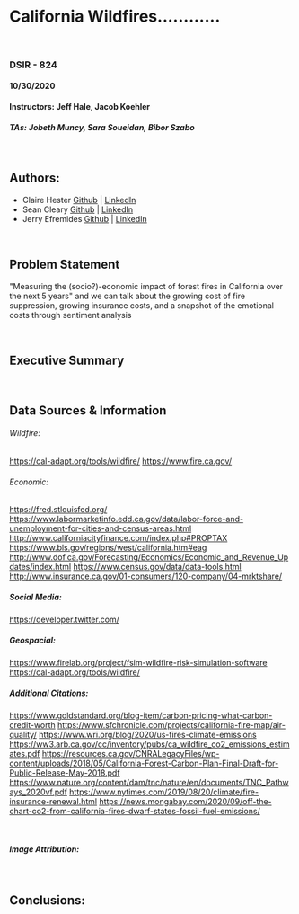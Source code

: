 # California Wildfires............  


<br>

### DSIR - 824
#### 10/30/2020
#### Instructors:  Jeff Hale, Jacob Koehler
##### TAs:  Jobeth Muncy, Sara Soueidan, Bibor Szabo
  
<br>

## Authors:

- Claire Hester [Github](https://git.generalassemb.ly/__________) | [LinkedIn](https://linkedin.com/in/claire-petersen-hester)
- Sean Cleary [Github](https://github.com/jefremides) | [LinkedIn](https://linkedin.com/in/____________)
- Jerry Efremides [Github](https://git.generalassemb.ly/jefremides) | [LinkedIn](https://linkedin.com/in/jerry-efremides)

<br>

## Problem Statement

"Measuring the (socio?)-economic impact of forest fires in California over the next 5 years" and we can talk about the growing cost of fire suppression, growing insurance costs, and a snapshot of the emotional costs through sentiment analysis

<br>

## Executive Summary


<br>

## Data Sources & Information

###### Wildfire:

https://cal-adapt.org/tools/wildfire/
https://www.fire.ca.gov/



###### Economic:

https://fred.stlouisfed.org/
https://www.labormarketinfo.edd.ca.gov/data/labor-force-and-unemployment-for-cities-and-census-areas.html
http://www.californiacityfinance.com/index.php#PROPTAX
https://www.bls.gov/regions/west/california.htm#eag
http://www.dof.ca.gov/Forecasting/Economics/Economic_and_Revenue_Updates/index.html
https://www.census.gov/data/data-tools.html
http://www.insurance.ca.gov/01-consumers/120-company/04-mrktshare/

##### Social Media:

https://developer.twitter.com/




##### Geospacial:

https://www.firelab.org/project/fsim-wildfire-risk-simulation-software
https://cal-adapt.org/tools/wildfire/


##### Additional Citations:

https://www.goldstandard.org/blog-item/carbon-pricing-what-carbon-credit-worth 
https://www.sfchronicle.com/projects/california-fire-map/air-quality/
https://www.wri.org/blog/2020/us-fires-climate-emissions
https://ww3.arb.ca.gov/cc/inventory/pubs/ca_wildfire_co2_emissions_estimates.pdf
https://resources.ca.gov/CNRALegacyFiles/wp-content/uploads/2018/05/California-Forest-Carbon-Plan-Final-Draft-for-Public-Release-May-2018.pdf
https://www.nature.org/content/dam/tnc/nature/en/documents/TNC_Pathways_2020vf.pdf
https://www.nytimes.com/2019/08/20/climate/fire-insurance-renewal.html
https://news.mongabay.com/2020/09/off-the-chart-co2-from-california-fires-dwarf-states-fossil-fuel-emissions/

<br>

##### Image Attribution:

<br>

## Conclusions:

